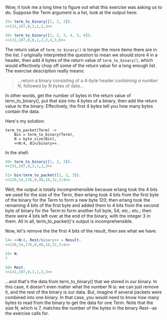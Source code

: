 Wow, it took me a long time to figure out what this exercise was asking us to do. Suppose the Term argument is a list, look at the output here:

```erlang
35> term_to_binary([1, 2, 3]).
<<131,107,0,3,1,2,3>>

36> term_to_binary([1, 2, 3, 4, 5, 6]).
<<131,107,0,6,1,2,3,4,5,6>>
```

The return value of `term_to binary()` is longer the more items there are in the list.  I originally interpreted the question to mean we should store 4 in a header, then add 4 bytes of the return value of `term_to_binary()`, which would effectively chop off some of the return value for a long enough list.  The exercise description really means:

> ...return a binary consisting of a 4-byte header *containing a number N*, followed by N bytes of data...

In other words, get the number of bytes in the return value of term_to_binary(), put that size into 4 bytes of a binary, then add the return value to the binary.  Effectively, the first 4 bytes tell you how many bytes contain the data.

Here's my solution:
```
term_to_packet(Term) ->
    Bin = term_to_binary(Term),
    N = byte_size(Bin),
    <<N:4, Bin/binary>>.
```

In the shell:
```erlang
50> term_to_binary([1, 2, 3]).   
<<131,107,0,3,1,2,3>>

51> bin:term_to_packet([1, 2, 3]).
<<120,54,176,0,48,16,32,3:4>>
```
Well, the output is totally incomprehensible because erlang took the 4 bits we used for the size of the Term, then erlang took 4 bits from the first byte of the binary for the Term to form a new byte 120; then erlang took the remaining 4 bits of the first byte and added them to 4 bits from the second byte of binary for the Term to form another full byte, 54; etc.; etc.; then there were 4 bits left over at the end of the binary, with the integer 3 in them.  All in all, term_to_packet()'s output is incomprehensible.  

Now, let's remove the the first 4 bits of the result, then see what we have:

```erlang
54> <<N:4, Rest/binary>> = Result.
<<120,54,176,0,48,16,32,3:4>>

55> N.  
7

56> Rest.
<<131,107,0,3,1,2,3>>
```

...and that's the data from term_to_binary() that we stored in our binary.  In this case, it doesn't even matter what the number N is: we can just remove it, and the rest of the binary is our data.  But, imagine if several packets were combined into one binary.  In that case, you would need to know how many bytes to read from the binary to get the data for one Term.  Note that the size N, which is 7, matches the number of the bytes in the binary Rest--as the exercise calls for.
